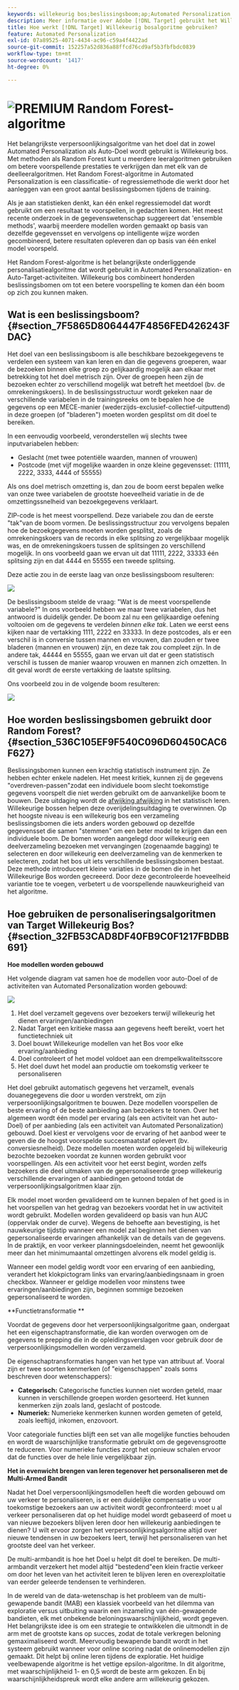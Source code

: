 ```yaml
---
keywords: willekeurig bos;beslissingsboom;ap;Automated Personalization
description: Meer informatie over Adobe [!DNL Target] gebruikt het Willekeurig bosalgoritme in zowel Automated Personalization (AP) als Auto-Target activiteiten.
title: Hoe werkt [!DNL Target] Willekeurig bosalgoritme gebruiken?
feature: Automated Personalization
exl-id: 07a89525-4071-4434-ac96-c59a4f4422ad
source-git-commit: 152257a52d836a88ffcd76cd9af5b3fbfbdc0839
workflow-type: tm+mt
source-wordcount: '1417'
ht-degree: 0%

---
```


# ![PREMIUM](/help/main/assets/premium.png) Random Forest-algoritme

Het belangrijkste verpersoonlijkingsalgoritme van het doel dat in zowel Automated Personalization als Auto-Doel wordt gebruikt is Willekeurig bos. Met methoden als Random Forest kunt u meerdere leeralgoritmen gebruiken om betere voorspellende prestaties te verkrijgen dan met elk van de deelleeralgoritmen. Het Random Forest-algoritme in Automated Personalization is een classificatie- of regressiemethode die werkt door het aanleggen van een groot aantal beslissingsbomen tijdens de training.

Als je aan statistieken denkt, kan één enkel regressiemodel dat wordt gebruikt om een resultaat te voorspellen, in gedachten komen. Het meest recente onderzoek in de gegevenswetenschap suggereert dat &#39;ensemble methods&#39;, waarbij meerdere modellen worden gemaakt op basis van dezelfde gegevensset en vervolgens op intelligente wijze worden gecombineerd, betere resultaten opleveren dan op basis van één enkel model voorspeld.

Het Random Forest-algoritme is het belangrijkste onderliggende personalisatiealgoritme dat wordt gebruikt in Automated Personalization- en Auto-Target-activiteiten. Willekeurig bos combineert honderden beslissingsbomen om tot een betere voorspelling te komen dan één boom op zich zou kunnen maken.

## Wat is een beslissingsboom? {#section_7F5865D8064447F4856FED426243FDAC}

Het doel van een beslissingsboom is alle beschikbare bezoekgegevens te verdelen een systeem van kan leren en dan die gegevens groeperen, waar de bezoeken binnen elke groep zo gelijkaardig mogelijk aan elkaar met betrekking tot het doel metrisch zijn. Over de groepen heen zijn de bezoeken echter zo verschillend mogelijk wat betreft het meetdoel (bv. de omrekeningskoers). In de beslissingsstructuur wordt gekeken naar de verschillende variabelen in de trainingsreeks om te bepalen hoe de gegevens op een MECE-manier (wederzijds-exclusief-collectief-uitputtend) in deze groepen (of &quot;bladeren&quot;) moeten worden gesplitst om dit doel te bereiken.

In een eenvoudig voorbeeld, veronderstellen wij slechts twee inputvariabelen hebben:

* Geslacht (met twee potentiële waarden, mannen of vrouwen)
* Postcode (met vijf mogelijke waarden in onze kleine gegevensset: (11111, 2222, 3333, 4444 of 55555)

Als ons doel metrisch omzetting is, dan zou de boom eerst bepalen welke van onze twee variabelen de grootste hoeveelheid variatie in de de omzettingssnelheid van bezoekgegevens verklaart.

ZIP-code is het meest voorspellend. Deze variabele zou dan de eerste &quot;tak&quot;van de boom vormen. De beslissingsstructuur zou vervolgens bepalen hoe de bezoekgegevens moeten worden gesplitst, zoals de omrekeningskoers van de records in elke splitsing zo vergelijkbaar mogelijk was, en de omrekeningskoers tussen de splitsingen zo verschillend mogelijk. In ons voorbeeld gaan we ervan uit dat 11111, 2222, 33333 één splitsing zijn en dat 4444 en 55555 een tweede splitsing.

Deze actie zou in de eerste laag van onze beslissingsboom resulteren:

![](assets/decsion_tree_1.png)

De beslissingsboom stelde de vraag: &quot;Wat is de meest voorspellende variabele?&quot; In ons voorbeeld hebben we maar twee variabelen, dus het antwoord is duidelijk gender. De boom zal nu een gelijkaardige oefening voltooien om de gegevens te verdelen *binnen elke tak*. Laten we eerst eens kijken naar de vertakking 1111, 2222 en 33333. In deze postcodes, als er een verschil is in conversie tussen mannen en vrouwen, dan zouden er twee bladeren (mannen en vrouwen) zijn, en deze tak zou compleet zijn. In de andere tak, 44444 en 55555, gaan we ervan uit dat er geen statistisch verschil is tussen de manier waarop vrouwen en mannen zich omzetten. In dit geval wordt de eerste vertakking de laatste splitsing.

Ons voorbeeld zou in de volgende boom resulteren:

![](assets/decsion_tree_2.png)

## Hoe worden beslissingsbomen gebruikt door Random Forest? {#section_536C105EF9F540C096D60450CAC6F627}

Beslissingsbomen kunnen een krachtig statistisch instrument zijn. Ze hebben echter enkele nadelen. Het meest kritiek, kunnen zij de gegevens &quot;overdreven-passen&quot;zodat een individuele boom slecht toekomstige gegevens voorspelt die niet werden gebruikt om de aanvankelijke boom te bouwen. Deze uitdaging wordt de [afwijking afwijking](https://en.wikipedia.org/wiki/Bias%E2%80%93variance_tradeoff) in het statistisch leren. Willekeurige bossen helpen deze overijdelingsuitdaging te overwinnen. Op het hoogste niveau is een willekeurig bos een verzameling beslissingsbomen die iets anders worden gebouwd op dezelfde gegevensset die samen &quot;stemmen&quot; om een beter model te krijgen dan een individuele boom. De bomen worden aangelegd door willekeurig een deelverzameling bezoeken met vervangingen (zogenaamde bagging) te selecteren en door willekeurig een deelverzameling van de kenmerken te selecteren, zodat het bos uit iets verschillende beslissingsbomen bestaat. Deze methode introduceert kleine variaties in de bomen die in het Willekeurige Bos worden gecreeerd. Door deze gecontroleerde hoeveelheid variantie toe te voegen, verbetert u de voorspellende nauwkeurigheid van het algoritme.

## Hoe gebruiken de personaliseringsalgoritmen van Target Willekeurig Bos? {#section_32FB53CAD8DF40FB9C0F1217FBDBB691}

**Hoe modellen worden gebouwd**

Het volgende diagram vat samen hoe de modellen voor auto-Doel of de activiteiten van Automated Personalization worden gebouwd:

![](assets/random_forest_flow.png)

1. Het doel verzamelt gegevens over bezoekers terwijl willekeurig het dienen ervaringen/aanbiedingen
1. Nadat Target een kritieke massa aan gegevens heeft bereikt, voert het functietechniek uit
1. Doel bouwt Willekeurige modellen van het Bos voor elke ervaring/aanbieding
1. Doel controleert of het model voldoet aan een drempelkwaliteitsscore
1. Het doel duwt het model aan productie om toekomstig verkeer te personaliseren

Het doel gebruikt automatisch gegevens het verzamelt, evenals douanegegevens die door u worden verstrekt, om zijn verpersoonlijkingsalgoritmen te bouwen. Deze modellen voorspellen de beste ervaring of de beste aanbieding aan bezoekers te tonen. Over het algemeen wordt één model per ervaring (als een activiteit van het auto-Doel) of per aanbieding (als een activiteit van Automated Personalization) gebouwd. Doel kiest er vervolgens voor de ervaring of het aanbod weer te geven die de hoogst voorspelde succesmaatstaf oplevert (bv. conversiesnelheid). Deze modellen moeten worden opgeleid bij willekeurig bezochte bezoeken voordat ze kunnen worden gebruikt voor voorspellingen. Als een activiteit voor het eerst begint, worden zelfs bezoekers die deel uitmaken van de gepersonaliseerde groep willekeurig verschillende ervaringen of aanbiedingen getoond totdat de verpersoonlijkingsalgoritmen klaar zijn.

Elk model moet worden gevalideerd om te kunnen bepalen of het goed is in het voorspellen van het gedrag van bezoekers voordat het in uw activiteit wordt gebruikt. Modellen worden gevalideerd op basis van hun AUC (oppervlak onder de curve). Wegens de behoefte aan bevestiging, is het nauwkeurige tijdstip wanneer een model zal beginnen het dienen van gepersonaliseerde ervaringen afhankelijk van de details van de gegevens. In de praktijk, en voor verkeer planningsdoeleinden, neemt het gewoonlijk meer dan het minimumaantal omzettingen alvorens elk model geldig is.

Wanneer een model geldig wordt voor een ervaring of een aanbieding, verandert het klokpictogram links van ervaring/aanbiedingsnaam in groen checkbox. Wanneer er geldige modellen voor minstens twee ervaringen/aanbiedingen zijn, beginnen sommige bezoeken gepersonaliseerd te worden.

**Functietransformatie **

Voordat de gegevens door het verpersoonlijkingsalgoritme gaan, ondergaat het een eigenschaptransformatie, die kan worden overwogen om de gegevens te prepping die in de opleidingsverslagen voor gebruik door de verpersoonlijkingsmodellen worden verzameld.

De eigenschaptransformaties hangen van het type van attribuut af. Vooral zijn er twee soorten kenmerken (of &quot;eigenschappen&quot; zoals soms beschreven door wetenschappers):

* **Categorisch:** Categorische functies kunnen niet worden geteld, maar kunnen in verschillende groepen worden gesorteerd. Het kunnen kenmerken zijn zoals land, geslacht of postcode.
* **Numeriek:** Numerieke kenmerken kunnen worden gemeten of geteld, zoals leeftijd, inkomen, enzovoort.

Voor categoriale functies blijft een set van alle mogelijke functies behouden en wordt de waarschijnlijke transformatie gebruikt om de gegevensgrootte te reduceren. Voor numerieke functies zorgt het opnieuw schalen ervoor dat de functies over de hele linie vergelijkbaar zijn.

**Het in evenwicht brengen van leren tegenover het personaliseren met de Multi-Armed Bandit**

Nadat het Doel verpersoonlijkingsmodellen heeft die worden gebouwd om uw verkeer te personaliseren, is er een duidelijke compensatie u voor toekomstige bezoekers aan uw activiteit wordt geconfronteerd: moet u al verkeer personaliseren dat op het huidige model wordt gebaseerd of moet u van nieuwe bezoekers blijven leren door hen willekeurig aanbiedingen te dienen? U wilt ervoor zorgen het verpersoonlijkingsalgoritme altijd over nieuwe tendensen in uw bezoekers leert, terwijl het personaliseren van het grootste deel van het verkeer.

De multi-armbandit is hoe het Doel u helpt dit doel te bereiken. De multi-armbandit verzekert het model altijd &quot;bestedend&quot;een klein fractie verkeer om door het leven van het activiteit leren te blijven leren en overexploitatie van eerder geleerde tendensen te verhinderen.

In de wereld van de data-wetenschap is het probleem van de multi-gewapende bandit (MAB) een klassiek voorbeeld van het dilemma van exploratie versus uitbuiting waarin een inzameling van één-gewapende bandieten, elk met onbekende beloningswaarschijnlijkheid, wordt gegeven. Het belangrijkste idee is om een strategie te ontwikkelen die uitmondt in de arm met de grootste kans op succes, zodat de totale verkregen beloning gemaximaliseerd wordt. Meervoudig bewapende bandit wordt in het systeem gebruikt wanneer voor online scoring nadat de onlinemodellen zijn gemaakt. Dit helpt bij online leren tijdens de exploratie. Het huidige veelbewapende algoritme is het vettige epsilon-algoritme. In dit algoritme, met waarschijnlijkheid 1- en 0,5 wordt de beste arm gekozen. En bij waarschijnlijkheidspreuk wordt elke andere arm willekeurig gekozen.
